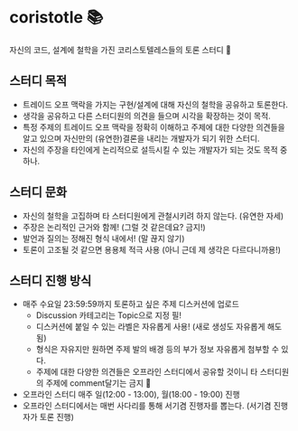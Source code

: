 # coristotle 📚
자신의 코드, 설계에 철학을 가진 코리스토텔레스들의 토론 스터디 🤔

## 스터디 목적
- 트레이드 오프 맥락을 가지는 구현/설계에 대해 자신의 철학을 공유하고 토론한다.
- 생각을 공유하고 다른 스터디원의 의견을 들으며 시각을 확장하는 것이 목적.
- 특정 주제의 트레이드 오프 맥락을 정확히 이해하고 주제에 대한 다양한 의견들을 알고 있으며 자신만의 (유연한)결론을 내리는 개발자가 되기 위한 스터디.
- 자신의 주장을 타인에게 논리적으로 설득시킬 수 있는 개발자가 되는 것도 목적 중 하나.

## 스터디 문화
- 자신의 철학을 고집하며 타 스터디원에게 관철시키려 하지 않는다. (유연한 자세)
- 주장은 논리적인 근거와 함께! (그럴 것 같은데요? 금지!)
- 발언과 질의는 정해진 형식 내에서! (말 끊지 않기)
- 토론이 고조될 것 같으면 용용체 적극 사용 (아니 근데 제 생각은 다르다니까용!)

## 스터디 진행 방식
- 매주 수요일 23:59:59까지 토론하고 싶은 주제 디스커션에 업로드
  - Discussion 카테고리는 Topic으로 지정 필!
  - 디스커션에 붙일 수 있는 라벨은 자유롭게 사용! (새로 생성도 자유롭게 해도 됨)
  - 형식은 자유지만 원하면 주제 발의 배경 등의 부가 정보 자유롭게 첨부할 수 있다.
  - 주제에 대한 다양한 의견들은 오프라인 스터디에서 공유할 것이니 타 스터디원의 주제에 comment달기는 금지 🚫
- 오프라인 스터디 매주 일(12:00 - 13:00), 월(18:00 - 19:00) 진행
- 오프라인 스터디에서는 매번 사다리를 통해 서기겸 진행자를 뽑는다. (서기겸 진행자가 토론 진행)
